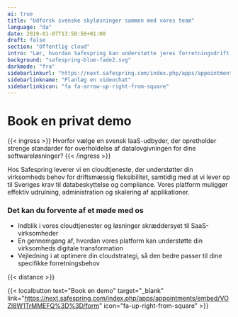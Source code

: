 ```yaml
---
ai: true
title: "Udforsk svenske skyløsninger sammen med vores team"
language: "da"
date: 2019-01-07T13:58:58+01:00
draft: false
section: "Offentlig cloud"
intro: "Lær, hvordan Safespring kan understøtte jeres forretningsdrift med en demonstration af vores cloudplatform."
background: "safespring-blue-fade2.svg"
darkmode: "fra"
sidebarlinkurl: "https://next.safespring.com/index.php/apps/appointments/embed/VOZl8W1TrMMEFQ%3D%3D/form"
sidebarlinkname: "Planlæg en videochat"
sidebarlinkicon: "fa fa-arrow-up-right-from-square"
---
```

# Book en privat demo

{{< ingress >}}
Hvorfor vælge en svensk IaaS-udbyder, der opretholder strenge standarder for overholdelse af datalovgivningen for dine softwareløsninger?
{{< /ingress >}}

Hos Safespring leverer vi en cloudtjeneste, der understøtter din virksomheds behov for driftsmæssig fleksibilitet, samtidig med at vi lever op til Sveriges krav til databeskyttelse og compliance. Vores platform muliggør effektiv udrulning, administration og skalering af applikationer.

### Det kan du forvente af et møde med os

- Indblik i vores cloudtjenester og løsninger skræddersyet til SaaS-virksomheder
- En gennemgang af, hvordan vores platform kan understøtte din virksomheds digitale transformation
- Vejledning i at optimere din cloudstrategi, så den bedre passer til dine specifikke forretningsbehov

{{< distance >}}

{{< localbutton text="Book en demo" target="_blank" link="https://next.safespring.com/index.php/apps/appointments/embed/VOZl8W1TrMMEFQ%3D%3D/form" icon="fa-up-right-from-square" >}}